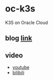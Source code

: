 # oc-k3s

K3S on Oracle Cloud

## blog [link](https://blog.justfun.tk/blog/install-k3s-on-oracle-cloud/)

## video

- [youtube](https://www.youtube.com/watch?v=E-Vuw0ob-pc)
- [bilibili](https://www.bilibili.com/video/BV1hM4y1F7fV)
